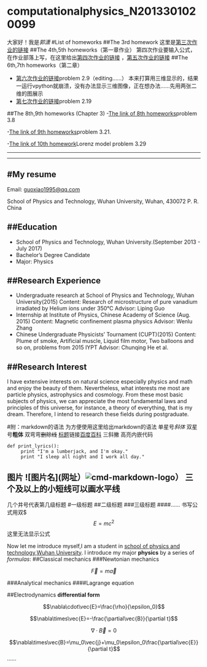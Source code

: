 # computationalphysics_N2013301020099
大家好！我是*郭潇*
#List of homeworks
##The 3rd homework
这里是[第三次作业的链接](https://github.com/guoxiaowhu/computationalphysics_N2013301020099/blob/master/Third%20homework.md)
##The 4th,5th homeworks（第一章作业）
第四次作业要输入公式，在作业部落上写，在这里给出[第四次作业的链接](https://www.zybuluo.com/guoxiaowhu/note/318362)
，[第五次作业的链接](https://www.zybuluo.com/guoxiaowhu/note/338753)
##The 6th,7th homeworks（第二章）
- [第六次作业的链接](https://www.zybuluo.com/guoxiaowhu/note/331396)problem 2.9（editing……）
本来打算用三维显示的，结果一运行vpython就崩溃，没有办法显示三维图像，正在想办法……先用两张二维的图展示
- [第七次作业的链接](https://www.zybuluo.com/guoxiaowhu/note/340088)problem 2.19

##The 8th,9th homeworks (Chapter 3)
-[The link of 8th homeworks](https://www.zybuluo.com/guoxiaowhu/note/346505)problem 3.8

-[The link of 9th homeworks](https://www.zybuluo.com/guoxiaowhu/note/353303)problem 3.21.

-[The link of 10th homework](https://www.zybuluo.com/guoxiaowhu/note/361126)Lorenz model problem 3.29

------

------

#My resume
------

Email: guoxiao1995@qq.com

School of Physics and Technology, 
Wuhan University, Wuhan, 
430072 P. R. China

##Education
------

- School of Physics and Technology, Wuhan University.(September 2013 - July 2017)
- Bachelor’s Degree Candidate 
- Major: Physics

##Research Experience
------

- Undergraduate research at School of Physics and Technology, Wuhan University(2015)
Content: Research of microstructure of pure vanadium irradiated by Helium ions under 350℃
Advisor: Liping Guo
- Internship at Institute of Physics, Chinese Academy of Science (Aug. 2015)
Content: Magnetic confinement plasma physics
Advisor: Wenlu Zhang
- Chinese Undergraduate Physicists’ Tournament (CUPT)(2015)
Content: Plume of smoke, Artificial muscle, Liquid film motor, Two balloons and so on, problems from 2015 IYPT
Advisor: Chunqing He et al.

##Research Interest
------
I have extensive interests on natural science especially physics and math and enjoy the beauty of them. Nevertheless, what interests me most are particle physics, astrophysics and cosmology. From these most basic subjects of physics, we can appreciate the most fundamental laws and principles of this universe, for instance, a theory of everything, that is my dream. Therefore, I intend to research these fields during postgraduate.



#附：markdown的语法
为方便使用这里给出markdown的语法
单星号*斜体*
双星号**粗体**
双弯弯~~删除线~~
[标题](网址)链接[百度百科](http://baike.baidu.com/link?url=svMas-p-HFJSGTJdt9UwlNVtlGGvw1v1us7GIwdKst2r2lBR9JKfBAZ8-yOkpsTEvzMZzVmoywN7eo-MY3Fl3_)
三斜撇 高亮内嵌代码
```
def print_lyrics():
     print "I'm a lumberjack, and I'm okay."
     print "I sleep all night and I work all day."
```
图片 ![图片名](网址）![cmd-markdown-logo](https://www.zybuluo.com/static/img/logo.png)）
三个及以上的小短线可以画水平线
-----
几个井号代表第几级标题
#一级标题
##二级标题
###三级标题
####……
书写公式用双$
$$E=mc^2$$
这里无法显示公式

Now let me introduce myself,I am a student in [school of physics and technology,Wuhan University](http://physics.whu.edu.cn/).
I introduce my major **physics** by a series of *formulas*:
##Classical mechanics
###Newtonian mechanics

$$\vec{F}=m\vec{a}$$

###Analytical mechanics
####Lagrange equation

##Electrodynamics
**differential form**

$$\nabla\cdot\vec{E}=\frac{\rho}{\epsilon_0}$$

$$\nabla\times\vec{E}=-\frac{\partial\vec{B}}{\partial t}$$

$$\nabla\cdot\vec{B}=0$$

$$\nabla\times\vec{B}=\mu_0\vec{j}+\mu_0\epsilon_0\frac{\partial\vec{E}}{\partial t}$$
……
